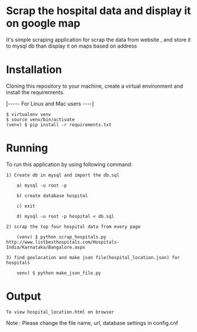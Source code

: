 Scrap the hospital data and display it on google map
====================================================
 It's simple scraping application for scrap the data from website , and store it to mysql db than display it on maps based on address 

Installation
============
Cloning this repository to your machine, create a virtual environment and install the requirements.

[----- For Linux and Mac users ----]

	$ virtualenv venv
    $ source venv/bin/activate
    (venv) $ pip install -r requirements.txt

Running
=======
To run this application by using following command:

	1) Create db in mysql and import the db.sql
		
		a) mysql -u root -p

		b) create database hospital

		c) exit

		d) mysql -u root -p hospital < db.sql

	2) scrap the top four hospital data from every page
		
		(venv) $ python scrap_hospitals.py http://www.listbesthospitals.com/Hospitals-India/Karnataka/Bangalore.aspx 

	3) find geolocation and make json file(hospital_location.json) for hospitals
		
		venv) $ python make_json_file.py

Output
======
	To view hospital_location.html on browser


Note : Please change the file name, url, database settings in config.cnf

    
